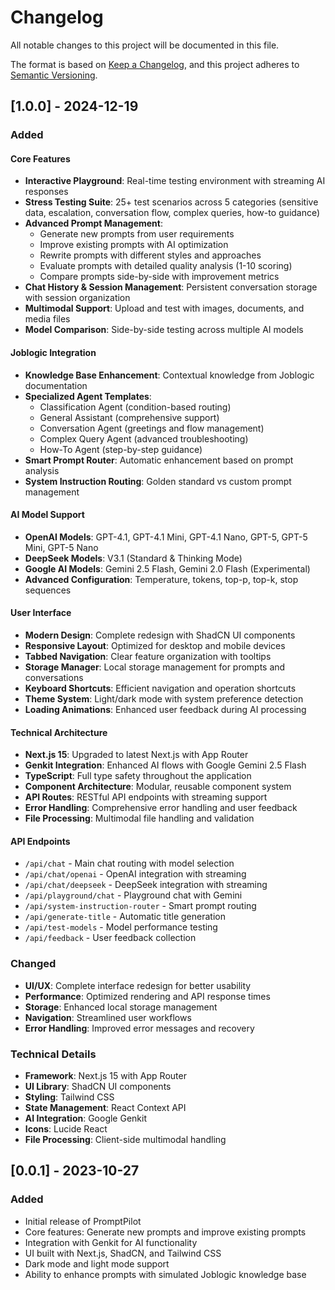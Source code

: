 # Changelog

All notable changes to this project will be documented in this file.

The format is based on [Keep a Changelog](https://keepachangelog.com/en/1.0.0/),
and this project adheres to [Semantic Versioning](https://semver.org/spec/v2.0.0.html).

## [1.0.0] - 2024-12-19

### Added

#### Core Features
- **Interactive Playground**: Real-time testing environment with streaming AI responses
- **Stress Testing Suite**: 25+ test scenarios across 5 categories (sensitive data, escalation, conversation flow, complex queries, how-to guidance)
- **Advanced Prompt Management**: 
  - Generate new prompts from user requirements
  - Improve existing prompts with AI optimization
  - Rewrite prompts with different styles and approaches
  - Evaluate prompts with detailed quality analysis (1-10 scoring)
  - Compare prompts side-by-side with improvement metrics
- **Chat History & Session Management**: Persistent conversation storage with session organization
- **Multimodal Support**: Upload and test with images, documents, and media files
- **Model Comparison**: Side-by-side testing across multiple AI models

#### Joblogic Integration
- **Knowledge Base Enhancement**: Contextual knowledge from Joblogic documentation
- **Specialized Agent Templates**:
  - Classification Agent (condition-based routing)
  - General Assistant (comprehensive support)
  - Conversation Agent (greetings and flow management)
  - Complex Query Agent (advanced troubleshooting)
  - How-To Agent (step-by-step guidance)
- **Smart Prompt Router**: Automatic enhancement based on prompt analysis
- **System Instruction Routing**: Golden standard vs custom prompt management

#### AI Model Support
- **OpenAI Models**: GPT-4.1, GPT-4.1 Mini, GPT-4.1 Nano, GPT-5, GPT-5 Mini, GPT-5 Nano
- **DeepSeek Models**: V3.1 (Standard & Thinking Mode)
- **Google AI Models**: Gemini 2.5 Flash, Gemini 2.0 Flash (Experimental)
- **Advanced Configuration**: Temperature, tokens, top-p, top-k, stop sequences

#### User Interface
- **Modern Design**: Complete redesign with ShadCN UI components
- **Responsive Layout**: Optimized for desktop and mobile devices
- **Tabbed Navigation**: Clear feature organization with tooltips
- **Storage Manager**: Local storage management for prompts and conversations
- **Keyboard Shortcuts**: Efficient navigation and operation shortcuts
- **Theme System**: Light/dark mode with system preference detection
- **Loading Animations**: Enhanced user feedback during AI processing

#### Technical Architecture
- **Next.js 15**: Upgraded to latest Next.js with App Router
- **Genkit Integration**: Enhanced AI flows with Google Gemini 2.5 Flash
- **TypeScript**: Full type safety throughout the application
- **Component Architecture**: Modular, reusable component system
- **API Routes**: RESTful API endpoints with streaming support
- **Error Handling**: Comprehensive error handling and user feedback
- **File Processing**: Multimodal file handling and validation

#### API Endpoints
- `/api/chat` - Main chat routing with model selection
- `/api/chat/openai` - OpenAI integration with streaming
- `/api/chat/deepseek` - DeepSeek integration with streaming
- `/api/playground/chat` - Playground chat with Gemini
- `/api/system-instruction-router` - Smart prompt routing
- `/api/generate-title` - Automatic title generation
- `/api/test-models` - Model performance testing
- `/api/feedback` - User feedback collection

### Changed

- **UI/UX**: Complete interface redesign for better usability
- **Performance**: Optimized rendering and API response times
- **Storage**: Enhanced local storage management
- **Navigation**: Streamlined user workflows
- **Error Handling**: Improved error messages and recovery

### Technical Details

- **Framework**: Next.js 15 with App Router
- **UI Library**: ShadCN UI components
- **Styling**: Tailwind CSS
- **State Management**: React Context API
- **AI Integration**: Google Genkit
- **Icons**: Lucide React
- **File Processing**: Client-side multimodal handling

## [0.0.1] - 2023-10-27

### Added

- Initial release of PromptPilot
- Core features: Generate new prompts and improve existing prompts
- Integration with Genkit for AI functionality
- UI built with Next.js, ShadCN, and Tailwind CSS
- Dark mode and light mode support
- Ability to enhance prompts with simulated Joblogic knowledge base

